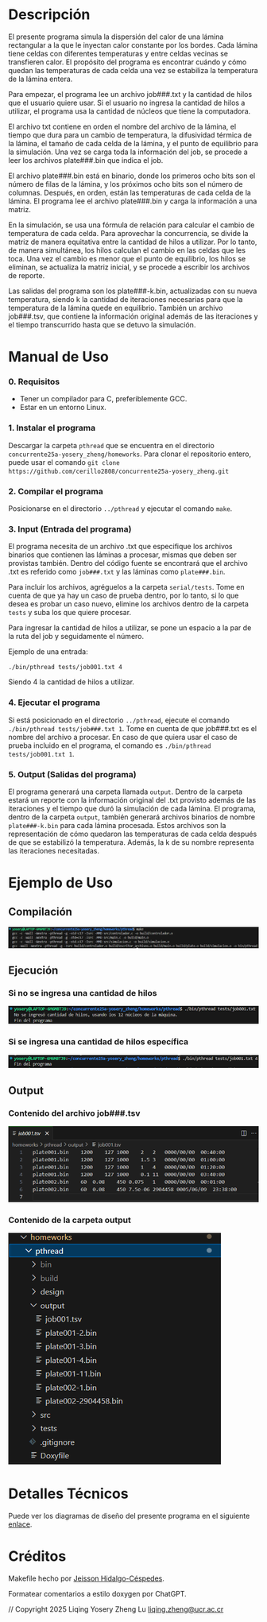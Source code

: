 # Descripción
El presente programa simula la dispersión del calor de una lámina rectangular a la que le inyectan calor constante por los bordes. Cada lámina tiene celdas con diferentes temperaturas y entre celdas vecinas se transfieren calor. El propósito del programa es encontrar cuándo y cómo quedan las temperaturas de cada celda una vez se estabiliza la temperatura de la lámina entera.

Para empezar, el programa lee un archivo job###.txt y la cantidad de hilos que el usuario quiere usar. Si el usuario no ingresa la cantidad de hilos a utilizar, el programa usa la cantidad de núcleos que tiene la computadora.

El archivo txt contiene en orden el nombre del archivo de la lámina, el tiempo que dura para un cambio de temperatura, la difusividad térmica de la lámina, el tamaño de cada celda de la lámina, y el punto de equilibrio para la simulación. Una vez se carga toda la información del job, se procede a leer los archivos plate###.bin que indica el job.

El archivo plate###.bin está en binario, donde los primeros ocho bits son el número de filas de la lámina, y los próximos ocho bits son el número de columnas. Después, en orden, están las temperaturas de cada celda de la lámina. El programa lee el archivo plate###.bin y carga la información a una matriz.

En la simulación, se usa una fórmula de relación para calcular el cambio de temperatura de cada celda. Para aprovechar la concurrencia, se divide la matriz de manera equitativa entre la cantidad de hilos a utilizar. Por lo tanto, de manera simultánea, los hilos calculan el cambio en las celdas que les toca. Una vez el cambio es menor que el punto de equilibrio, los hilos se eliminan, se actualiza la matriz inicial, y se procede a escribir los archivos de reporte. 

Las salidas del programa son los plate###-k.bin, actualizadas con su nueva temperatura, siendo k la cantidad de iteraciones necesarias para que la temperatura de la lámina quede en equilibrio. También un archivo job###.tsv, que contiene la información original además de las iteraciones y el tiempo transcurrido hasta que se detuvo la simulación.

# Manual de Uso

### 0. Requisitos
- Tener un compilador para C, preferiblemente GCC.
- Estar en un entorno Linux.

### 1. Instalar el programa
Descargar la carpeta `pthread` que se encuentra en el directorio `concurrente25a-yosery_zheng/homeworks`. Para clonar el repositorio entero, puede usar el comando `git clone https://github.com/cerillo2808/concurrente25a-yosery_zheng.git`

### 2. Compilar el programa
Posicionarse en el directorio `../pthread` y ejecutar el comando `make`.

### 3. Input (Entrada del programa)
El programa necesita de un archivo .txt que especifique los archivos binarios que contienen las láminas a procesar, mismas que deben ser provistas también. Dentro del código fuente se encontrará que el archivo .txt es referido como `job###.txt` y las láminas como `plate###.bin`.

Para incluir los archivos, agréguelos a la carpeta `serial/tests`. Tome en cuenta de que ya hay un caso de prueba dentro, por lo tanto, si lo que desea es probar un caso nuevo, elimine los archivos dentro de la carpeta `tests` y suba los que quiere procesar.

Para ingresar la cantidad de hilos a utilizar, se pone un espacio a la par de la ruta del job y seguidamente el número. 

Ejemplo de una entrada:
````
./bin/pthread tests/job001.txt 4
````
Siendo 4 la cantidad de hilos a utilizar.

### 4. Ejecutar el programa
Si está posicionado en el directorio `../pthread`, ejecute el comando `./bin/pthread tests/job###.txt 1`. Tome en cuenta de que job###.txt es el nombre del archivo a procesar. En caso de que quiera usar el caso de prueba incluido en el programa, el comando es `./bin/pthread tests/job001.txt 1`. 

### 5. Output (Salidas del programa)
El programa generará una carpeta llamada `output`. Dentro de la carpeta estará un reporte con la información original del .txt provisto además de las iteraciones y el tiempo que duró la simulación de cada lámina. El programa, dentro de la carpeta `output`, también generará archivos binarios de nombre `plate###-k.bin` para cada lámina procesada. Estos archivos son la representación de cómo quedaron las temperaturas de cada celda después de que se estabilizó la temperatura. Además, la k de su nombre representa las iteraciones necesitadas.

# Ejemplo de Uso

## Compilación
![alt text](image-2.png)

## Ejecución

### Si no se ingresa una cantidad de hilos
![alt text](image.png)

### Si se ingresa una cantidad de hilos específica
![alt text](image-1.png)

## Output
### Contenido del archivo job###.tsv
![alt text](image-3.png)

### Contenido de la carpeta output
![alt text](image-4.png)

# Detalles Técnicos
Puede ver los diagramas de diseño del presente programa en el siguiente [enlace](/homeworks/pthread/design/README.md).

# Créditos
Makefile hecho por [Jeisson Hidalgo-Céspedes](https://jeisson.ecci.ucr.ac.cr/misc/Makefile).

Formatear comentarios a estilo doxygen por ChatGPT.

// Copyright 2025 Liqing Yosery Zheng Lu <liqing.zheng@ucr.ac.cr>